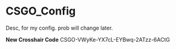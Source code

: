 # CSGO_Config
Desc, for my config. prob will change later. 


**New Crosshair Code**
CSGO-VWyKe-YX7cL-EYBwq-2ATzz-6ACtG
